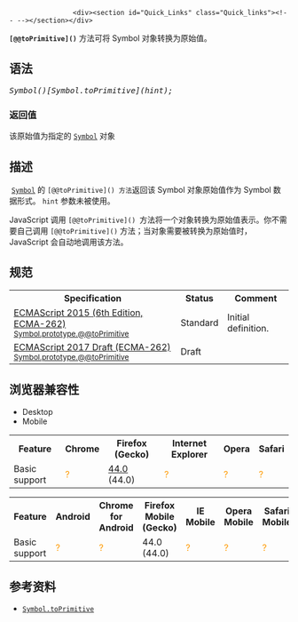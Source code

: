 
                
                  
                    <div><section id="Quick_Links" class="Quick_links"><!-- --></section></div>

<p><code><strong>[@@toPrimitive]()</strong></code>&#xA0;&#x65B9;&#x6CD5;&#x53EF;&#x5C06; Symbol &#x5BF9;&#x8C61;&#x8F6C;&#x6362;&#x4E3A;&#x539F;&#x59CB;&#x503C;&#x3002;</p>

<h2 id="&#x8BED;&#x6CD5;">&#x8BED;&#x6CD5;</h2>

<pre class="syntaxbox"><var>Symbol()[Symbol.toPrimitive](hint);
</var></pre>

<h3 id="&#x8FD4;&#x56DE;&#x503C;">&#x8FD4;&#x56DE;&#x503C;</h3>

<p>&#x8BE5;&#x539F;&#x59CB;&#x503C;&#x4E3A;&#x6307;&#x5B9A;&#x7684; <a href="/zh-CN/docs/Web/JavaScript/Reference/Global_Objects/Symbol" title="Symbol &#x662F;&#x4E00;&#x79CD;&#x7279;&#x6B8A;&#x7684;&#x3001;&#x4E0D;&#x53EF;&#x53D8;&#x7684;&#x6570;&#x636E;&#x7C7B;&#x578B;&#xFF0C;&#x53EF;&#x4EE5;&#x4F5C;&#x4E3A;&#x5BF9;&#x8C61;&#x5C5E;&#x6027;&#x7684;&#x6807;&#x8BC6;&#x7B26;&#x4F7F;&#x7528;&#x3002;Symbol &#x5BF9;&#x8C61;&#x662F;&#x4E00;&#x4E2A; symbol primitive data type &#x7684;&#x9690;&#x5F0F;&#x5BF9;&#x8C61;&#x5305;&#x88C5;&#x5668;&#x3002;"><code>Symbol</code></a> &#x5BF9;&#x8C61;</p>

<h2 id="&#x63CF;&#x8FF0;">&#x63CF;&#x8FF0;</h2>

<p>&#xA0;<a href="/zh-CN/docs/Web/JavaScript/Reference/Global_Objects/Symbol" title="Symbol &#x662F;&#x4E00;&#x79CD;&#x7279;&#x6B8A;&#x7684;&#x3001;&#x4E0D;&#x53EF;&#x53D8;&#x7684;&#x6570;&#x636E;&#x7C7B;&#x578B;&#xFF0C;&#x53EF;&#x4EE5;&#x4F5C;&#x4E3A;&#x5BF9;&#x8C61;&#x5C5E;&#x6027;&#x7684;&#x6807;&#x8BC6;&#x7B26;&#x4F7F;&#x7528;&#x3002;Symbol &#x5BF9;&#x8C61;&#x662F;&#x4E00;&#x4E2A; symbol primitive data type &#x7684;&#x9690;&#x5F0F;&#x5BF9;&#x8C61;&#x5305;&#x88C5;&#x5668;&#x3002;"><code>Symbol</code></a> &#x7684;&#xA0;<code>[@@toPrimitive]() &#x65B9;&#x6CD5;</code>&#x8FD4;&#x56DE;&#x8BE5;&#xA0;Symbol &#x5BF9;&#x8C61;&#x539F;&#x59CB;&#x503C;&#x4F5C;&#x4E3A;&#xA0;Symbol &#x6570;&#x636E;&#x5F62;&#x5F0F;&#x3002;&#xA0;<code>hint</code> &#x53C2;&#x6570;&#x672A;&#x88AB;&#x4F7F;&#x7528;&#x3002;</p>

<p>JavaScript &#x8C03;&#x7528; <code>[@@toPrimitive]()&#xA0;</code>&#x65B9;&#x6CD5;&#x5C06;&#x4E00;&#x4E2A;&#x5BF9;&#x8C61;&#x8F6C;&#x6362;&#x4E3A;&#x539F;&#x59CB;&#x503C;&#x8868;&#x793A;&#x3002;&#x4F60;&#x4E0D;&#x9700;&#x8981;&#x81EA;&#x5DF1;&#x8C03;&#x7528;&#xA0;<code>[@@toPrimitive]()</code> &#x65B9;&#x6CD5;&#xFF1B;&#x5F53;&#x5BF9;&#x8C61;&#x9700;&#x8981;&#x88AB;&#x8F6C;&#x6362;&#x4E3A;&#x539F;&#x59CB;&#x503C;&#x65F6;&#xFF0C;JavaScript &#x4F1A;&#x81EA;&#x52A8;&#x5730;&#x8C03;&#x7528;&#x8BE5;&#x65B9;&#x6CD5;&#x3002;</p>

<h2 id="&#x89C4;&#x8303;">&#x89C4;&#x8303;</h2>

<table class="standard-table">
 <tbody>
  <tr>
   <th scope="col">Specification</th>
   <th scope="col">Status</th>
   <th scope="col">Comment</th>
  </tr>
  <tr>
   <td><a href="http://www.ecma-international.org/ecma-262/6.0/#sec-symbol.prototype-@@toprimitive" class="external" lang="en" hreflang="en">ECMAScript 2015 (6th Edition, ECMA-262)<br><small lang="zh-CN">Symbol.prototype.@@toPrimitive</small></a></td>
   <td><span class="spec-Standard">Standard</span></td>
   <td>Initial definition.</td>
  </tr>
  <tr>
   <td><a href="https://tc39.github.io/ecma262/#sec-symbol.prototype-@@toprimitive" class="external" lang="en" hreflang="en">ECMAScript 2017 Draft (ECMA-262)<br><small lang="zh-CN">Symbol.prototype.@@toPrimitive</small></a></td>
   <td><span class="spec-Draft">Draft</span></td>
   <td>&#xA0;</td>
  </tr>
 </tbody>
</table>

<h2 id="&#x6D4F;&#x89C8;&#x5668;&#x517C;&#x5BB9;&#x6027;">&#x6D4F;&#x89C8;&#x5668;&#x517C;&#x5BB9;&#x6027;</h2>

<p></p><div class="htab"> 
    <a name="AutoCompatibilityTable" id="AutoCompatibilityTable"></a> 
    <ul> 
        <li class="selected"><a>Desktop</a></li> 
        <li><a>Mobile</a></li> 
    </ul> 
</div><p></p>

<div id="compat-desktop">
<table class="compat-table">
 <tbody>
  <tr>
   <th>Feature</th>
   <th>Chrome</th>
   <th>Firefox (Gecko)</th>
   <th>Internet Explorer</th>
   <th>Opera</th>
   <th>Safari</th>
  </tr>
  <tr>
   <td>Basic support</td>
   <td><span title="Compatibility unknown; please update this." style="color: rgb(255, 153, 0);">?</span></td>
   <td><a href="/en-US/Firefox/Releases/44" title="Released on 2016-01-26.">44.0</a> (44.0)</td>
   <td><span title="Compatibility unknown; please update this." style="color: rgb(255, 153, 0);">?</span></td>
   <td><span title="Compatibility unknown; please update this." style="color: rgb(255, 153, 0);">?</span></td>
   <td><span title="Compatibility unknown; please update this." style="color: rgb(255, 153, 0);">?</span></td>
  </tr>
 </tbody>
</table>
</div>

<div id="compat-mobile">
<table class="compat-table">
 <tbody>
  <tr>
   <th>Feature</th>
   <th>Android</th>
   <th>Chrome for Android</th>
   <th>Firefox Mobile (Gecko)</th>
   <th>IE Mobile</th>
   <th>Opera Mobile</th>
   <th>Safari Mobile</th>
  </tr>
  <tr>
   <td>Basic support</td>
   <td><span title="Compatibility unknown; please update this." style="color: rgb(255, 153, 0);">?</span></td>
   <td><span title="Compatibility unknown; please update this." style="color: rgb(255, 153, 0);">?</span></td>
   <td>44.0 (44.0)</td>
   <td><span title="Compatibility unknown; please update this." style="color: rgb(255, 153, 0);">?</span></td>
   <td><span title="Compatibility unknown; please update this." style="color: rgb(255, 153, 0);">?</span></td>
   <td><span title="Compatibility unknown; please update this." style="color: rgb(255, 153, 0);">?</span></td>
  </tr>
 </tbody>
</table>
</div>

<h2 id="&#x53C2;&#x8003;&#x8D44;&#x6599;">&#x53C2;&#x8003;&#x8D44;&#x6599;</h2>

<ul>
 <li><a href="/zh-CN/docs/Web/JavaScript/Reference/Global_Objects/Symbol/toPrimitive" title="Symbol.toPrimitive&#xA0;&#x6307;&#x5C06;&#x88AB;&#x8C03;&#x7528;&#x7684;&#x6307;&#x5B9A;&#x51FD;&#x6570;&#x503C;&#x7684;&#x5C5E;&#x6027;&#x8F6C;&#x6362;&#x4E3A;&#x76F8;&#x5BF9;&#x5E94;&#x7684;&#x539F;&#x59CB;&#x503C;&#x3002;"><code>Symbol.toPrimitive</code></a></li>
</ul>
                  
                
              